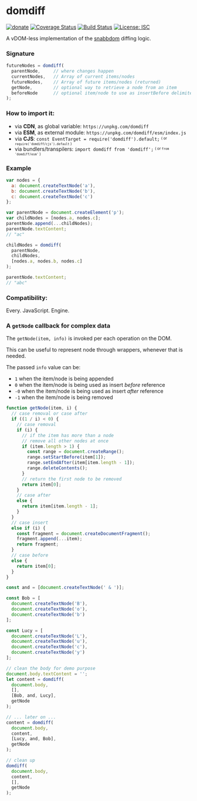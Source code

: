 # domdiff

[![donate](https://img.shields.io/badge/$-donate-ff69b4.svg?maxAge=2592000&style=flat)](https://github.com/WebReflection/donate) [![Coverage Status](https://coveralls.io/repos/github/WebReflection/domdiff/badge.svg?branch=master)](https://coveralls.io/github/WebReflection/domdiff?branch=master) [![Build Status](https://travis-ci.org/WebReflection/domdiff.svg?branch=master)](https://travis-ci.org/WebReflection/domdiff) [![License: ISC](https://img.shields.io/badge/License-ISC-yellow.svg)](https://opensource.org/licenses/ISC)


A vDOM-less implementation of the [snabbdom](https://github.com/snabbdom/snabbdom) diffing logic.


### Signature

```js
futureNodes = domdiff(
  parentNode,     // where changes happen
  currentNodes,   // Array of current items/nodes
  futureNodes,    // Array of future items/nodes (returned)
  getNode,        // optional way to retrieve a node from an item
  beforeNode      // optional item/node to use as insertBefore delimiter
);
```


### How to import it:

  * via **CDN**, as global variable: `https://unpkg.com/domdiff`
  * via **ESM**, as external module: `https://unpkg.com/domdiff/esm/index.js`
  * via **CJS**: `const EventTarget = require('domdiff').default;` <sup><sub>( or `require('domdiff/cjs').default` )</sub></sup>
  * via bundlers/transpilers: `import domdiff from 'domdiff';` <sup><sub>( or `from 'domdiff/esm'` )</sub></sup>


### Example

```js
var nodes = {
  a: document.createTextNode('a'),
  b: document.createTextNode('b'),
  c: document.createTextNode('c')
};

var parentNode = document.createElement('p');
var childNodes = [nodes.a, nodes.c];
parentNode.append(...childNodes);
parentNode.textContent;
// "ac"

childNodes = domdiff(
  parentNode,
  childNodes,
  [nodes.a, nodes.b, nodes.c]
);

parentNode.textContent;
// "abc"
```


### Compatibility:

Every. JavaScript. Engine.


### A `getNode` callback for complex data

The `getNode(item, info)` is invoked per each operation on the DOM.

This can be useful to represent node through wrappers, whenever that is needed.

The passed `info` value can be:

  * `1` when the item/node is being appended
  * `0` when the item/node is being used as insert _before_ reference
  * `-0` when the item/node is being used as insert _after_ reference
  * `-1` when the item/node is being removed

```js
function getNode(item, i) {
  // case removal or case after
  if ((1 / i) < 0) {
    // case removal
    if (i) {
      // if the item has more than a node
      // remove all other nodes at once
      if (item.length > 1) {
        const range = document.createRange();
        range.setStartBefore(item[1]);
        range.setEndAfter(item[item.length - 1]);
        range.deleteContents();
      }
      // return the first node to be removed
      return item[0];
    }
    // case after
    else {
      return item[item.length - 1];
    }
  }
  // case insert
  else if (i) {
    const fragment = document.createDocumentFragment();
    fragment.append(...item);
    return fragment;
  }
  // case before
  else {
    return item[0];
  }
}

const and = [document.createTextNode(' & ')];

const Bob = [
  document.createTextNode('B'),
  document.createTextNode('o'),
  document.createTextNode('b')
];

const Lucy = [
  document.createTextNode('L'),
  document.createTextNode('u'),
  document.createTextNode('c'),
  document.createTextNode('y')
];

// clean the body for demo purpose
document.body.textContent = '';
let content = domdiff(
  document.body,
  [],
  [Bob, and, Lucy],
  getNode
);

// ... later on ...
content = domdiff(
  document.body,
  content,
  [Lucy, and, Bob],
  getNode
);

// clean up
domdiff(
  document.body,
  content,
  [],
  getNode
);

```
